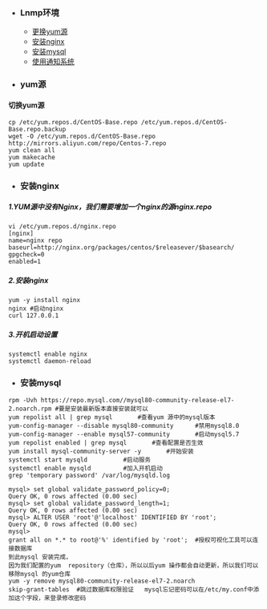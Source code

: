 + ### Lnmp环境 
    + [更换yum源](#yum源)
    + [安装nginx](#安装nginx)
    + [安装mysql](#安装mysql)
    + [使用通知系统](#使用通知系统)
+ ### yum源
#### 切换yum源
```
cp /etc/yum.repos.d/CentOS-Base.repo /etc/yum.repos.d/CentOS-Base.repo.backup
wget -O /etc/yum.repos.d/CentOS-Base.repo http://mirrors.aliyun.com/repo/Centos-7.repo
yum clean all
yum makecache
yum update
```
+ ### 安装nginx

##### 1.YUM源中没有Nginx，我们需要增加一个nginx的源nginx.repo
```
vi /etc/yum.repos.d/nginx.repo
[nginx]
name=nginx repo
baseurl=http://nginx.org/packages/centos/$releasever/$basearch/
gpgcheck=0
enabled=1
```
##### 2.安装nginx
```
yum -y install nginx
nginx #启动nginx
curl 127.0.0.1
```
##### 3.开机启动设置
```
systemctl enable nginx
systemctl daemon-reload
```
+ ### 安装mysql
```
rpm -Uvh https://repo.mysql.com//mysql80-community-release-el7-2.noarch.rpm	#要是安装最新版本直接安装就可以
yum repolist all | grep mysql		#查看yum 源中的mysql版本
yum-config-manager --disable mysql80-community		#禁用mysql8.0
yum-config-manager --enable mysql57-community		#启动mysql5.7
yum repolist enabled | grep mysql		#查看配置是否生效
yum install mysql-community-server -y		#开始安装
systemctl start mysqld			#启动服务
systemctl enable mysqld			#加入开机启动
grep 'temporary password' /var/log/mysqld.log

mysql> set global validate_password_policy=0;
Query OK, 0 rows affected (0.00 sec)
mysql> set global validate_password_length=1;
Query OK, 0 rows affected (0.00 sec)
mysql> ALTER USER 'root'@'localhost' IDENTIFIED BY 'root';
Query OK, 0 rows affected (0.00 sec)
mysql> 
grant all on *.* to root@'%' identified by 'root';	#授权可视化工具可以连接数据库
到此mysql 安装完成，
因为我们配置的yum  repository（仓库），所以以后yum 操作都会自动更新，所以我们可以移除mysql 的yum仓库
yum -y remove mysql80-community-release-el7-2.noarch
skip-grant-tables  #跳过数据库权限验证	mysql忘记密码可以在/etc/my.conf中添加这个字段，来登录修改密码
```